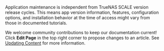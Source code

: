 &NewLine;

Application maintenance is independent from TrueNAS SCALE version release cycles.
This means app version information, features, configuration options, and installation behavior at the time of access might vary from those in documented tutorials.

We welcome community contributions to keep our documentation current!
Click **Edit Page** in the top right corner to propose changes to an article.
See [Updating Content](https://www.truenas.com/docs/contributing/documentation/contentupdate/) for more information.